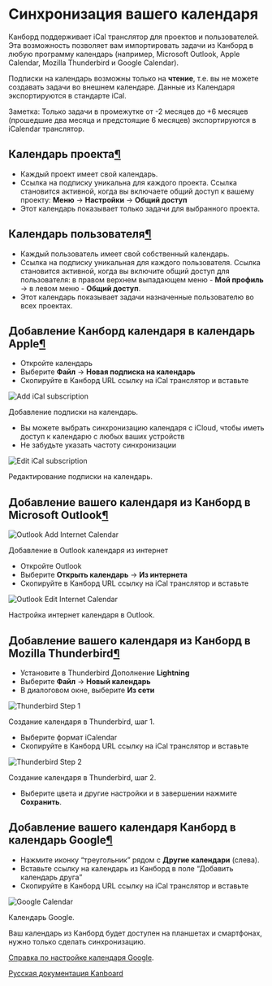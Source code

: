 Синхронизация вашего календаря
==============================


Канборд поддерживает iCal транслятор для проектов и пользователей. Эта возможность позволяет вам импортировать задачи из Канборд в любую программу календарь (например, Microsoft Outlook, Apple Calendar, Mozilla Thunderbird и Google Calendar).

Подписки на календарь возможны только на **чтение**, т.е. вы не можете создавать задачи во внешнем календаре. Данные из Календаря экспортируются в стандарте iCal.

Заметка: Только задачи в промежутке от -2 месяцев до +6 месяцев (прошедшие два месяца и предстоящие 6 месяцев) экспортируются в iCalendar транслятор.


Календарь проекта[¶](#project-calendars "Ссылка на этот заголовок")
-------------------------------------------------------------------

-   Каждый проект имеет свой календарь.
-   Ссылка на подписку уникальна для каждого проекта. Ссылка становится активной, когда вы включаете общий доступ к вашему проекту: **Меню** -\> **Настройки** -\> **Общий доступ**
-   Этот календарь показывает только задачи для выбранного проекта.


Календарь пользователя[¶](#user-calendars "Ссылка на этот заголовок")
---------------------------------------------------------------------

-   Каждый пользователь имеет свой собственный календарь.
-   Ссылка на подписку уникальная для каждого пользователя. Ссылка становится активной, когда вы включите общий доступ для пользователя: в правом верхнем выпадающем меню - **Мой профиль** -\> в левом меню - **Общий доступ**.
-   Этот календарь показывает задачи назначенные пользователю во всех проектах.


Добавление Канборд календаря в календарь Apple[¶](#adding-your-kanboard-calendar-to-apple-calendar "Ссылка на этот заголовок")
------------------------------------------------------------------------------------------------------------------------------

-   Откройте календарь
-   Выберите **Файл** -\> **Новая подписка на календарь**
-   Скопируйте в Канборд URL ссылку на iCal транслятор и вставьте

![Add iCal subscription](https://kanboard.net/screenshots/documentation/apple-calendar-add-subscription.png)

Добавление подписки на календарь.


-   Вы можете выбрать синхронизацию календаря с iCloud, чтобы иметь доступ к календарю с любых ваших устройств
-   Не забудьте указать частоту синхронизации


![Edit iCal subscription](https://kanboard.net/screenshots/documentation/apple-calendar-edit-subscription.png)

Редактирование подписки на календарь.


Добавление вашего календаря из Канборд в Microsoft Outlook[¶](#adding-your-kanboard-calendar-to-microsoft-outlook "Ссылка на этот заголовок")
---------------------------------------------------------------------------------------------------------------------------------------------

![Outlook Add Internet Calendar](https://kanboard.net/screenshots/documentation/outlook-add-subscription.png)

Добавление в Outlook календаря из интернет

-   Откройте Outlook
-   Выберите **Открыть календарь** -\> **Из интернета**
-   Скопируйте в Канборд URL ссылку на iCal транслятор и вставьте


![Outlook Edit Internet Calendar](https://kanboard.net/screenshots/documentation/outlook-edit-subscription.png)

Настройка интернет календаря в Outlook.


Добавление вашего календаря из Канборд в Mozilla Thunderbird[¶](#adding-your-kanboard-calendar-to-mozilla-thunderbird "Ссылка на этот заголовок")
-------------------------------------------------------------------------------------------------------------------------------------------------


-   Установите в Thunderbird Дополнение **Lightning**
-   Выберите **Файл** -\> **Новый календарь**
-   В диалоговом окне, выберите **Из сети**

![Thunderbird Step 1](https://kanboard.net/screenshots/documentation/thunderbird-new-calendar-step1.png)

Создание календаря в Thunderbird, шаг 1.



-   Выберите формат iCalendar
-   Скопируйте в Канборд URL ссылку на iCal транслятор и вставьте

![Thunderbird Step 2](https://kanboard.net/screenshots/documentation/thunderbird-new-calendar-step2.png)

Создание календаря в Thunderbird, шаг 2.

-   Выберите цвета и другие настройки и в завершении нажмите **Сохранить**.


Добавление вашего календаря Канборд в календарь Google[¶](#adding-your-kanboard-calendar-to-google-calendar "Ссылка на этот заголовок")
---------------------------------------------------------------------------------------------------------------------------------------

-   Нажмите иконку “треугольник” рядом с **Другие календари** (слева).
-   Вставьте ссылку на календарь из Канборд в поле “Добавить календарь друга”
-   Скопируйте в Канборд URL ссылку на iCal транслятор и вставьте


![Google Calendar](https://kanboard.net/screenshots/documentation/google-calendar-add-subscription.png)

Календарь Google.

Ваш календарь из Канборд будет доступен на планшетах и смартфонах, нужно только сделать синхронизацию.


[Справка по настройке календаря Google](https://support.google.com/calendar/?hl=ru#topic=3417969).




[Русская документация Kanboard](http://kanboard.ru/doc/)

